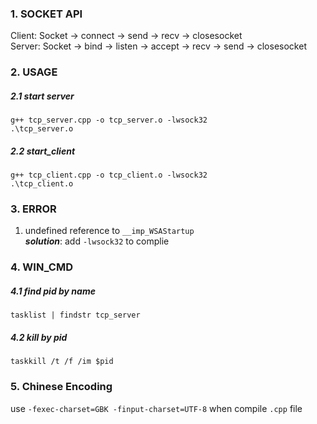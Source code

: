 ### 1. SOCKET API
Client: Socket -> connect -> send -> recv -> closesocket <br>
Server: Socket -> bind -> listen -> accept -> recv -> send -> closesocket


### 2. USAGE
##### 2.1 start server
`g++ tcp_server.cpp -o tcp_server.o -lwsock32` <br>
`.\tcp_server.o`

##### 2.2 start_client
`g++ tcp_client.cpp -o tcp_client.o -lwsock32` <br>
`.\tcp_client.o`

### 3. ERROR
1. undefined reference to `__imp_WSAStartup` <br>
**_solution_**:  add `-lwsock32`  to complie


### 4. WIN_CMD
##### 4.1 find pid by name
`tasklist | findstr tcp_server`
##### 4.2 kill by pid
`taskkill /t /f /im $pid`

### 5. Chinese Encoding
use `-fexec-charset=GBK -finput-charset=UTF-8` when compile `.cpp` file
